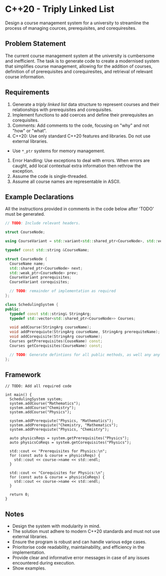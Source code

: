 # C++20 - Triply Linked List

Design a course management system for a university to streamline the process of managing cources, prerequisites, and corequiresites.

## Problem Statement

The current course management system at the university is cumbersome and inefficient. The task is to generate code to create a modernised system that simplifies course management, allowing for the addition of courses, definition of of prerequisites and corequiresites, and retrieval of relevant course information.

## Requirements

1. Generate a _triply linked list_ data structure to represent courses and their relationships with prerequisites and corequisites.
1. Implement functions to add coerces and define their prerequisites an corequisites.
1. Comments: Add comments to the code, focusing on "why" and not "how" or "what".
1. C++20: Use only standard C++20 features and libraries. Do not use external libraries.
 * Use `*_ptr` systems for memory management.
1. Error Handling: Use exceptions to deal with errors. When errors are caught, add local contextual extra information then rethrow the exception.
1. Assume the code is single-threaded.
1. Assume all course names are representable in ASCII.

## Example Declarations

All the instructions provided in comments in the code below after 'TODO' must be generated.

```cpp
// TODO: Include relevant headers.

struct CourseNode;

using CourseVariant = std::variant<std::shared_ptr<CourseNode>, std::vector<std::shared_ptr<CourceNode>>>;

typedef const std::string &CourseName;

struct CourseNode {
  CourseName name;
  std::shared_ptr<CourseNode> next;
  std::weak_ptr<CourseNode> prev;
  CourseVariant prerequisites;
  CourseVariant corequisites;

  // TODO: remainder of implementation as required
};

class SchedulingSystem {
public:
  typedef const std::string& StringArg;
  typedef std::vector<std::shared_ptr<CourseNode>> Courses;

  void addCourse(StringArg courseName);
  void addPrerequiute(StringArg courseName, StringArg prerequiteName);
  void addCorequisite(StringArg courseName);
  Courses getPrerequisites(CouseName) const;
  Courses getCorequisites(CourseName) const;

  // TODO: Generate defintions for all public methods, as well any any shared private methods that reduce redundancy.
};
```

## Framework

```
// TODO: Add all required code

int main() {
  SchedulingSystem system;
  system.addCourse("Mathematics");
  system.addCourse("Chemistry");
  system.addCourse("Physics");

  system.addPrerequiute("Physics, "Mathematics");
  system.addPrerequiute("Chemistry, "Mathematics");
  system.addPrerequiute("Physics, "Chemistry");

  auto physicsReqs = system.getPrerequisites("Physics");
  auto physicsCoReqs = system.getCorequisites("Physics");

  std::cout << "Prerequisites for Physics:\n";
  for (const auto & course = physicsReqs) {
    std::cout << course->name << std::endl;
  }

  std::cout << "Corequisites for Physics:\n";
  for (const auto & course = physicsCoReqs) {
    std::cout << course->name << std::endl;
  }

  return 0;
}
```

## Notes

* Design the system with modularity in mind.
* The solution must adhere to modern C++20 standards and must not use external libraries.
* Ensure the program is robust and can handle various edge cases.
* Prioritorise code readability, maintainability, and efficiency in the implementation.
* Provide clear and informative error messages in case of any issues encountered during execution.
* Show examples.


